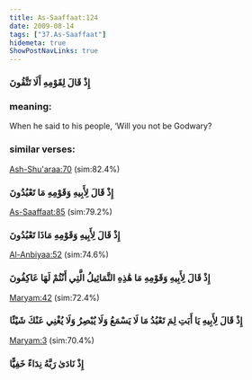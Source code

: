 ```yaml
---
title: As-Saaffaat:124
date: 2009-08-14
tags: ["37.As-Saaffaat"]
hidemeta: true 
ShowPostNavLinks: true 
---
```

### إِذْ قَالَ لِقَوْمِهِ أَلَا تَتَّقُونَ
### meaning: 
When he said to his people, ‘Will you not be Godwary?
### similar verses: 

[Ash-Shu'araa:70](/26/70) (sim:82.4%)

### إِذْ قَالَ لِأَبِيهِ وَقَوْمِهِ مَا تَعْبُدُونَ

[As-Saaffaat:85](/37/85) (sim:79.2%)

### إِذْ قَالَ لِأَبِيهِ وَقَوْمِهِ مَاذَا تَعْبُدُونَ

[Al-Anbiyaa:52](/21/52) (sim:74.6%)

### إِذْ قَالَ لِأَبِيهِ وَقَوْمِهِ مَا هَٰذِهِ التَّمَاثِيلُ الَّتِي أَنْتُمْ لَهَا عَاكِفُونَ

[Maryam:42](/19/42) (sim:72.4%)

### إِذْ قَالَ لِأَبِيهِ يَا أَبَتِ لِمَ تَعْبُدُ مَا لَا يَسْمَعُ وَلَا يُبْصِرُ وَلَا يُغْنِي عَنْكَ شَيْئًا

[Maryam:3](/19/3) (sim:70.4%)

### إِذْ نَادَىٰ رَبَّهُ نِدَاءً خَفِيًّا
